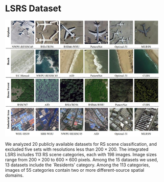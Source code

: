 # LSRS Dataset
![这里随便写文字](https://github.com/nice7875/LSRS/blob/main/LSRS.jpg)

We analyzed 20 publicly available datasets for RS scene classification, and excluded five sets with resolutions less than $200\times 200$. The integrated LSRS includes 113 RS scene categories, each with 198 images. Image sizes range from $200\times 200$ to $600\times 600$ pixels. Among the 15 datasets we used, 13 datasets include the `Residents' category. Among the 113 categories, images of 55 categories contain two or more different-source spatial domains.
